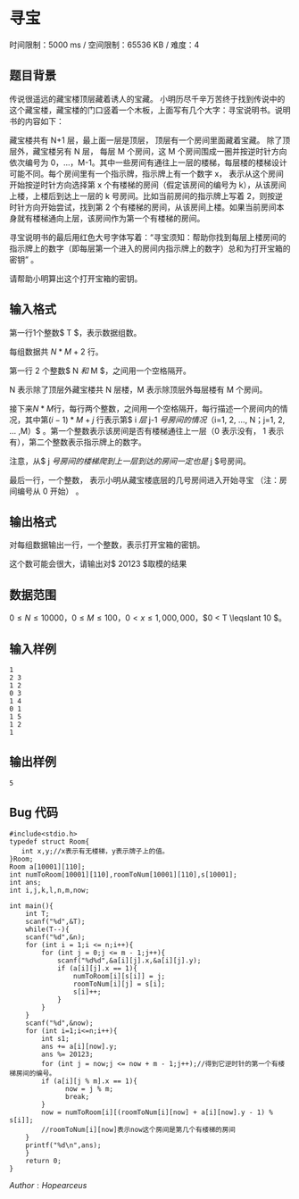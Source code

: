 # 寻宝

时间限制：5000 ms / 空间限制：65536 KB / 难度：4

## 题目背景

传说很遥远的藏宝楼顶层藏着诱人的宝藏。 小明历尽千辛万苦终于找到传说中的这个藏宝楼，藏宝楼的门口竖着一个木板，上面写有几个大字：寻宝说明书。说明书的内容如下：

藏宝楼共有 N+1 层，最上面一层是顶层， 顶层有一个房间里面藏着宝藏。 除了顶层外，藏宝楼另有 N 层， 每层 M 个房间，这 M 个房间围成一圈并按逆时针方向依次编号为 0，…，M-1。其中一些房间有通往上一层的楼梯，每层楼的楼梯设计可能不同。每个房间里有一个指示牌，指示牌上有一个数字 x， 表示从这个房间开始按逆时针方向选择第 x 个有楼梯的房间（假定该房间的编号为 k），从该房间上楼，上楼后到达上一层的 k 号房间。比如当前房间的指示牌上写着 2，则按逆时针方向开始尝试，找到第 2 个有楼梯的房间，从该房间上楼。如果当前房间本身就有楼梯通向上层，该房间作为第一个有楼梯的房间。

寻宝说明书的最后用红色大号字体写着：“寻宝须知：帮助你找到每层上楼房间的指示牌上的数字（即每层第一个进入的房间内指示牌上的数字）总和为打开宝箱的密钥” 。

请帮助小明算出这个打开宝箱的密钥。

## 输入格式

第一行1个整数$ T $，表示数据组数。

每组数据共 $N*M +2$ 行。

第一行 2 个整数$ N $和$ M $，之间用一个空格隔开。

N 表示除了顶层外藏宝楼共 N 层楼，M 表示除顶层外每层楼有 M 个房间。

接下来$N*M$行，每行两个整数，之间用一个空格隔开，每行描述一个房间内的情况，其中第$(i-1)*M+j$ 行表示第$ i $层$ j-1 $号房间的情况$（i=1, 2, …, N；j=1, 2, … ,M）$ 。第一个整数表示该房间是否有楼梯通往上一层（0 表示没有， 1 表示有），第二个整数表示指示牌上的数字。

注意，从$ j $号房间的楼梯爬到上一层到达的房间一定也是$ j $号房间。

最后一行，一个整数， 表示小明从藏宝楼底层的几号房间进入开始寻宝 （注：房间编号从 0 开始） 。

## 输出格式

对每组数据输出一行，一个整数，表示打开宝箱的密钥。

这个数可能会很大，请输出对$ 20123 $取模的结果

## 数据范围

$0 \leqslant N \leqslant 10000$，$0 \leqslant M \leqslant 100$，$0 \lt x \leqslant 1, 000, 000$，$0 < T \leqslant 10 $。

## 输入样例

    1
    2 3
    1 2
    0 3
    1 4
    0 1
    1 5
    1 2
    1

## 输出样例

    5

## Bug 代码

    #include<stdio.h>
    typedef struct Room{
       int x,y;//x表示有无楼梯，y表示牌子上的值。
    }Room;
    Room a[10001][110];
    int numToRoom[10001][110],roomToNum[10001][110],s[10001];
    int ans;
    int i,j,k,l,n,m,now;

    int main(){
        int T;
        scanf("%d",&T);
        while(T--){
        scanf("%d",&n);
        for (int i = 1;i <= n;i++){
            for (int j = 0;j <= m - 1;j++){
                scanf("%d%d",&a[i][j].x,&a[i][j].y);
                if (a[i][j].x == 1){
                    numToRoom[i][s[i]] = j;
                    roomToNum[i][j] = s[i];
                    s[i]++;
                }
            }
        }
        scanf("%d",&now);
        for (int i=1;i<=n;i++){
            int s1;
            ans += a[i][now].y;
            ans %= 20123;
            for (int j = now;j <= now + m - 1;j++);//得到它逆时针的第一个有楼梯房间的编号。
            if (a[i][j % m].x == 1){
                  now = j % m;
                  break;
            }
            now = numToRoom[i][(roomToNum[i][now] + a[i][now].y - 1) % s[i]];
            //roomToNum[i][now]表示now这个房间是第几个有楼梯的房间
        }
        printf("%d\n",ans);
        }
        return 0;
    }

$Author:Hopearceus$
